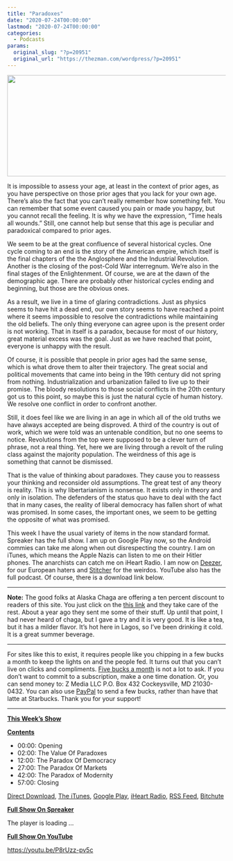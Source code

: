 ```yaml
---
title: "Paradoxes"
date: "2020-07-24T00:00:00"
lastmod: "2020-07-24T00:00:00"
categories:
  - Podcasts
params:
  original_slug: "?p=20951"
  original_url: "https://thezman.com/wordpress/?p=20951"
---
```


[<img
src="http://thezman.com/wordpress/wp-content/uploads/2018/01/Power-Hour.png"
decoding="async" width="600" height="233" />](http://thezman.com/wordpress/wp-content/uploads/2018/01/Power-Hour.png)

It is impossible to assess your age, at least in the context of prior
ages, as you have perspective on those prior ages that you lack for your
own age. There’s also the fact that you can’t really remember how
something felt. You can remember that some event caused you pain or made
you happy, but you cannot recall the feeling. It is why we have the
expression, “Time heals all wounds.” Still, one cannot help but sense
that this age is peculiar and paradoxical compared to prior ages.

We seem to be at the great confluence of several historical cycles. One
cycle coming to an end is the story of the American empire, which itself
is the final chapters of the the Anglosphere and the Industrial
Revolution. Another is the closing of the post-Cold War interregnum.
We’re also in the final stages of the Enlightenment. Of course, we are
at the dawn of the demographic age. There are probably other historical
cycles ending and beginning, but those are the obvious ones.

As a result, we live in a time of glaring contradictions. Just as
physics seems to have hit a dead end, our own story seems to have
reached a point where it seems impossible to resolve the contradictions
while maintaining the old beliefs. The only thing everyone can agree
upon is the present order is not working. That in itself is a paradox,
because for most of our history, great material excess was the goal.
Just as we have reached that point, everyone is unhappy with the result.

Of course, it is possible that people in prior ages had the same sense,
which is what drove them to alter their trajectory. The great social and
political movements that came into being in the 19th century did not
spring from nothing. Industrialization and urbanization failed to live
up to their promise. The bloody resolutions to those social conflicts in
the 20th century got us to this point, so maybe this is just the natural
cycle of human history. We resolve one conflict in order to confront
another.

Still, it does feel like we are living in an age in which all of the old
truths we have always accepted are being disproved. A third of the
country is out of work, which we were told was an untenable condition,
but no one seems to notice. Revolutions from the top were supposed to be
a clever turn of phrase, not a real thing. Yet, here we are living
through a revolt of the ruling class against the majority population.
The weirdness of this age is something that cannot be dismissed.

That is the value of thinking about paradoxes. They cause you to
reassess your thinking and reconsider old assumptions. The great test of
any theory is reality. This is why libertarianism is nonsense. It exists
only in theory and only in isolation. The defenders of the status quo
have to deal with the fact that in many cases, the reality of liberal
democracy has fallen short of what was promised. In some cases, the
important ones, we seem to be getting the opposite of what was promised.

This week I have the usual variety of items in the now standard format.
Spreaker has the full show. I am up on Google Play now, so the Android
commies can take me along when out disrespecting the country. I am on
iTunes, which means the Apple Nazis can listen to me on their Hitler
phones. The anarchists can catch me on iHeart Radio. I am now on
<a href="https://www.deezer.com/show/623032" rel="noopener noreferrer"
target="_blank">Deezer</a>, for our European haters and <a
href="https://www.stitcher.com/podcast/the-z-blog-power-hour?refid=stpr"
rel="noopener noreferrer" target="_blank">Stitcher</a> for the weirdos.
YouTube also has the full podcast. Of course, there is a download link
below.

------------------------------------------------------------------------

**Note:** The good folks at Alaska Chaga are offering a ten percent
discount to readers of this site. You just click on the
<a href="https://alaskachaga.us/discount/ZMAN" rel="noopener noreferrer"
target="_blank">this link</a> and they take care of the rest. About a
year ago they sent me some of their stuff. Up until that point, I had
never heard of chaga, but I gave a try and it is very good. It is like a
tea, but it has a milder flavor. It’s hot here in Lagos, so I’ve been
drinking it cold. It is a great summer beverage.

------------------------------------------------------------------------

For sites like this to exist, it requires people like you chipping in a
few bucks a month to keep the lights on and the people fed. It turns out
that you can’t live on clicks and compliments.
<a href="https://www.subscribestar.com/the-z-blog"
rel="noopener noreferrer" target="_blank">Five bucks a month</a> is not
a lot to ask. If you don’t want to commit to a subscription, make a one
time donation. Or, you can send money to: Z Media LLC P.O. Box 432
Cockeysville, MD 21030-0432. You can also use <a
href="https://www.paypal.com/cgi-bin/webscr?cmd=_s-xclick&amp;hosted_button_id=UDAS2Q8JYA6CN&amp;source=url"
rel="noopener noreferrer" target="_blank">PayPal</a> to send a few
bucks, rather than have that latte at Starbucks. Thank you for your
support!

------------------------------------------------------------------------

**<u>This Week’s Show</u>**

**<u>Contents</u>**

-   00:00: Opening
-   02:00: The Value Of Paradoxes
-   12:00: The Paradox Of Democracy
-   27:00: The Paradox Of Markets
-   42:00: The Paradox of Modernity
-   57:00: Closing

<a href="https://api.spreaker.com/v2/episodes/39929503/download.mp3"
rel="noopener noreferrer" target="_blank">Direct Download</a>, <a
href="https://itunes.apple.com/us/podcast/the-z-blog-power-hour/id1262799640?mt=2"
rel="noopener noreferrer" target="_blank">The iTunes</a>, <a
href="https://podcasts.google.com/?feed=aHR0cHM6Ly93d3cuc3ByZWFrZXIuY29tL3Nob3cvMjU4OTY1Ny9lcGlzb2Rlcy9mZWVk"
rel="noopener noreferrer" target="_blank">Google Play</a>, <a href="https://www.iheart.com/podcast/the-z-blog-power-hour-29246491/"
rel="noopener noreferrer" target="_blank">iHeart Radio,</a>
<a href="https://www.spreaker.com/show/2589657/episodes/feed"
rel="noopener noreferrer" target="_blank">RSS Feed</a>,
<a href="https://www.bitchute.com/channel/OfDOhe43n3QL/"
rel="noopener noreferrer" target="_blank">Bitchute</a>

**<u>Full Show On Spreaker</u>**

The player is loading ...

<span class="widget_spinner dark"></span>

**<u>Full Show On YouTube</u>**

https://youtu.be/P8rUzz-pv5c
